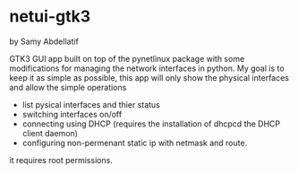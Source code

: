 # netui-gtk3
by Samy Abdellatif

GTK3 GUI app built on top of the pynetlinux package with some modifications for managing the network interfaces in python. My goal is to keep it as simple as possible, this app will only show the physical interfaces and allow the simple operations

- list pysical interfaces and thier status
- switching interfaces on/off
- connecting using DHCP (requires the installation of dhcpcd the DHCP client daemon)
- configuring non-permenant static ip with netmask and route.

it requires root permissions.
